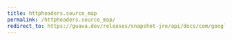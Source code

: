 ```yaml
---
title: httpheaders.source_map
permalink: /httpheaders.source_map/
redirect_to: https://guava.dev/releases/snapshot-jre/api/docs/com/google/common/net/HttpHeaders.html#SOURCE_MAP
---
```

